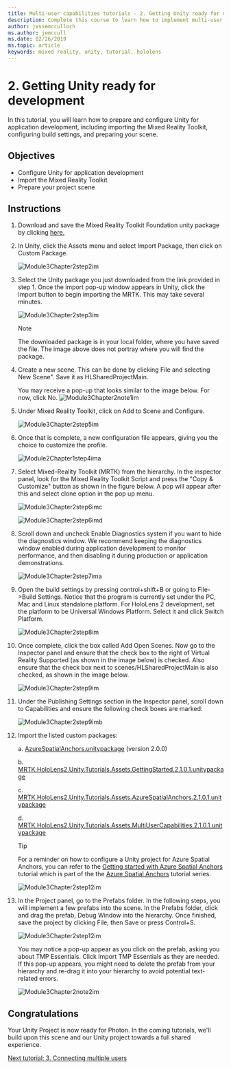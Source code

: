 ```yaml
---
title: Multi-user capabilities tutorials - 2. Getting Unity ready for development 
description: Complete this course to learn how to implement multi-user shared experiences within a HoloLens 2 application.
author: jessemcculloch
ms.author: jemccull
ms.date: 02/26/2019
ms.topic: article
keywords: mixed reality, unity, tutorial, hololens
---
```


# 2. Getting Unity ready for development

In this tutorial, you will learn how to prepare and configure Unity for application development, including importing the Mixed Reality Toolkit, configuring build settings, and preparing your scene.

## Objectives

* Configure Unity for application development
* Import the Mixed Reality Toolkit
* Prepare your project scene

## Instructions

1. Download and save the Mixed Reality Toolkit Foundation unity package by clicking [here.](https://github.com/microsoft/MixedRealityToolkit-Unity/releases/download/v2.1.0/Microsoft.MixedReality.Toolkit.Unity.Foundation.2.1.0.unitypackage)

2. In Unity, click the Assets menu and select Import Package, then click on Custom Package.

    ![Module3Chapter2step2im](images/module3chapter2step2im.PNG)

3. Select the Unity package you just downloaded from the link provided in step 1. Once the import pop-up window appears in Unity, click the Import button to begin importing the MRTK. This may take several minutes.

    ![Module3Chapter2step3im](images/module3chapter2step3im.PNG)

    >[!NOTE]
    >The downloaded package is in your local folder, where you have saved the file. The image above does not portray where you will find the package.

4. Create a new scene. This can be done by clicking File and selecting New Scene". Save it as HLSharedProjectMain.

    You may receive a pop-up that looks similar to the image below. For now, click No.
    ![Module3Chapter2note1im](images/module3chapter2note1im.PNG)

5. Under Mixed Reality Toolkit, click on Add to Scene and Configure.

    ![Module3Chapter2step5im](images/module3chapter2step5im.PNG)

6. Once that is complete, a new configuration file appears, giving you the choice to customize the profile.

    ![Module2Chapter1step4ima](images/Module2Chapter1step4ima.PNG)

7. Select Mixed-Reality Toolkit (MRTK) from the  hierarchy. In the inspector panel, look for the Mixed Reality Toolkit Script and press the "Copy & Customize" button  as shown in the figure below.  A pop will appear after this and select clone option in the pop up menu.

    ![Module3Chapter2step6imc](images/module3chapter2step6imc.PNG)

    ![Module3Chapter2step6imd](images/module3chapter2step6imd.PNG)

8. Scroll down and uncheck Enable Diagnostics system if you want to hide the diagnostics window. We recommend keeping the diagnostics window enabled during application development to monitor performance, and then disabling it during production or application demonstrations. 

    ![Module3Chapter2step7ima](images/module3chapter2step7ima.PNG)

9. Open the build settings by pressing control+shift+B or going to File->Build Settings. Notice that the program is currently set under the PC, Mac and Linux standalone platform. For HoloLens 2 development, set the platform to be Universal Windows Platform. Select it and click Switch Platform.

    ![Module3Chapter2step8im](images/module3chapter2step8im.PNG)

10. Once complete, click the box called Add Open Scenes. Now go to the Inspector panel and ensure that the check box to the right of Virtual Reality Supported (as shown in the image below) is checked. Also ensure that the check box next to scenes/HLSharedProjectMain is also checked, as shown in the image below.

    ![Module3Chapter2step9im](images/module3chapter2step9im.PNG)

11. Under the Publishing Settings section in the Inspector panel, scroll down to Capabilities and ensure the following check boxes are marked:

    ![Module3Chapter2step9imb](images/module3chapter2step9imb.PNG)

12. Import the listed custom packages:

    a. [AzureSpatialAnchors.unitypackage](https://github.com/Azure/azure-spatial-anchors-samples/releases/download/v2.0.0/AzureSpatialAnchors.unitypackage) (version 2.0.0)

    b. [MRTK.HoloLens2.Unity.Tutorials.Assets.GettingStarted.2.1.0.1.unitypackage](https://github.com/microsoft/MixedRealityLearning/releases/download/getting-started-v2.1.0.1/MRTK.HoloLens2.Unity.Tutorials.Assets.GettingStarted.2.1.0.1.unitypackage)

    c. [MRTK.HoloLens2.Unity.Tutorials.Assets.AzureSpatialAnchors.2.1.0.1.unitypackage](https://github.com/microsoft/MixedRealityLearning/releases/download/azure-spatial-anchors-v2.1.0.1/MRTK.HoloLens2.Unity.Tutorials.Assets.AzureSpatialAnchors.2.1.0.1.unitypackage)

    d. [MRTK.HoloLens2.Unity.Tutorials.Assets.MultiUserCapabilities.2.1.0.1.unitypackage](https://github.com/microsoft/MixedRealityLearning/releases/download/multi-user-capabilities-v2.1.0.1/MRTK.HoloLens2.Unity.Tutorials.Assets.MultiUserCapabilities.2.1.0.1.unitypackage)

    >[!TIP]
    >For a reminder on how to configure a Unity project for Azure Spatial Anchors, you can refer to the [Getting started with Azure Spatial Anchors](https://docs.microsoft.com/windows/mixed-reality/mrlearning-asa-ch1) tutorial which is part of the the [Azure Spatial Anchors](https://docs.microsoft.com/windows/mixed-reality/mrlearning-asa-ch1) tutorial series.

    ![Module3Chapter2step12im](images/module3chapter2step11im.PNG)

13. In the Project panel, go to the Prefabs folder. In the following steps, you will implement a few prefabs into the scene. In the Prefabs folder, click and drag the prefab, Debug Window into the hierarchy. Once finished, save the project by clicking File, then Save or press Control+S.

    ![Module3Chapter2step12im](images/module3chapter2step12im.PNG)

    You may notice a pop-up appear as you click on the prefab, asking you about TMP Essentials. Click Import TMP Essentials as they are needed. If this pop-up appears, you might need to delete the prefab from your hierarchy and re-drag it into your hierarchy to avoid potential text-related errors.

    ![Module3Chapter2note2im](images/module3chapter2note2im.PNG)

## Congratulations

Your Unity Project is now ready for Photon. In the coming tutorials, we'll build upon this scene and our Unity project towards a full shared experience.

[Next tutorial: 3. Connecting multiple users](mrlearning-sharing(photon)-ch3.md)
